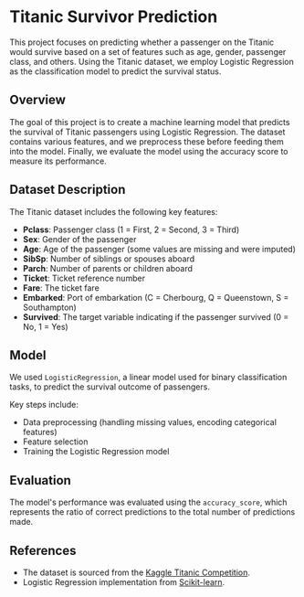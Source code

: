 # Titanic Survivor Prediction

This project focuses on predicting whether a passenger on the Titanic would survive based on a set of features such as age, gender, passenger class, and others. Using the Titanic dataset, we employ Logistic Regression as the classification model to predict the survival status.

## Overview

The goal of this project is to create a machine learning model that predicts the survival of Titanic passengers using Logistic Regression. The dataset contains various features, and we preprocess these before feeding them into the model. Finally, we evaluate the model using the accuracy score to measure its performance.

## Dataset Description

The Titanic dataset includes the following key features:

- **Pclass**: Passenger class (1 = First, 2 = Second, 3 = Third)
- **Sex**: Gender of the passenger
- **Age**: Age of the passenger (some values are missing and were imputed)
- **SibSp**: Number of siblings or spouses aboard
- **Parch**: Number of parents or children aboard
- **Ticket**: Ticket reference number
- **Fare**: The ticket fare
- **Embarked**: Port of embarkation (C = Cherbourg, Q = Queenstown, S = Southampton)
- **Survived**: The target variable indicating if the passenger survived (0 = No, 1 = Yes)

## Model

We used `LogisticRegression`, a linear model used for binary classification tasks, to predict the survival outcome of passengers.

Key steps include:
- Data preprocessing (handling missing values, encoding categorical features)
- Feature selection
- Training the Logistic Regression model

## Evaluation

The model's performance was evaluated using the `accuracy_score`, which represents the ratio of correct predictions to the total number of predictions made.

## References

- The dataset is sourced from the [Kaggle Titanic Competition](https://www.kaggle.com/c/titanic/data).
- Logistic Regression implementation from [Scikit-learn](https://scikit-learn.org/stable/modules/generated/sklearn.linear_model.LogisticRegression.html).
